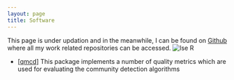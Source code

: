 ```yaml
---
layout: page
title: Software
---
```


This page is under updation and in the meanwhile, I can be found on [Github](http://github.com/ankitbit) where all my work related repositories can be accessed.
![Ise R](https://github.com/ropensci/magick/blob/master/img/Rlogo-banana.gif )
* [[qmcd]](https://github.com/ankitbit/qmcd) This package implements a number of quality metrics which are used for evaluating the community detection algorithms
